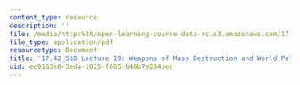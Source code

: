 ```yaml
---
content_type: resource
description: ''
file: /media/https%3A/open-learning-course-data-rc.s3.amazonaws.com/17-42-causes-and-prevention-of-war-spring-2018/ec9183e03eda1025f665b46b7e284bec_MIT17_42S18_lec19_MassDestruct.pdf
file_type: application/pdf
resourcetype: Document
title: '17.42_S18 Lecture 19: Weapons of Mass Destruction and World Politics'
uid: ec9183e0-3eda-1025-f665-b46b7e284bec
---
```

